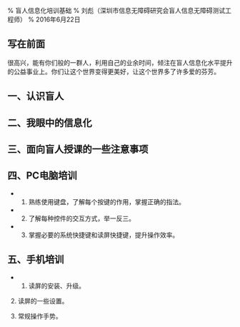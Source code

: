 % 盲人信息化培训基础
% 刘彪（深圳市信息无障碍研究会盲人信息无障碍测试工程师）
% 2016年6月22日

## 写在前面

很高兴，能有你们般的一群人，利用自己的业余时间，倾注在盲人信息化水平提升的公益事业上。你们让这个世界变得更美好，让这个世界多了许多爱的芬芳。

## 一、认识盲人

## 二、我眼中的信息化

## 三、面向盲人授课的一些注意事项

## 四、PC电脑培训

- 1. 熟练使用键盘，了解每个按键的作用，掌握正确的指法。

- 2. 了解每种控件的交互方式，举一反三。

- 3. 掌握必要的系统快捷键和读屏快捷键，提升操作效率。

## 五、手机培训

- 1. 读屏的安装、升级。

2. 读屏的一些设置。

3. 常规操作手势。
